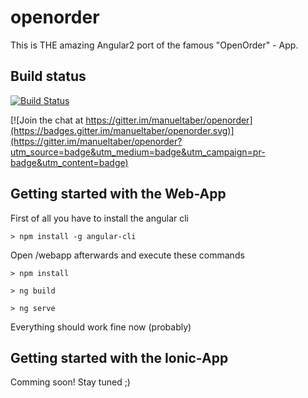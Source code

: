 # openorder

This is THE amazing Angular2 port of the famous "OpenOrder" - App.

## Build status
[![Build Status](https://travis-ci.org/manueltaber/openorder.svg?branch=master)](https://travis-ci.org/manueltaber/openorder)

[![Join the chat at https://gitter.im/manueltaber/openorder](https://badges.gitter.im/manueltaber/openorder.svg)](https://gitter.im/manueltaber/openorder?utm_source=badge&utm_medium=badge&utm_campaign=pr-badge&utm_content=badge)

## Getting started with the Web-App

First of all you have to install the angular cli
````
> npm install -g angular-cli
````
Open /webapp afterwards and execute these commands

````
> npm install
````
````
> ng build
````
````
> ng serve
````

Everything should work fine now (probably)

## Getting started with the Ionic-App

Comming soon! Stay tuned ;)
